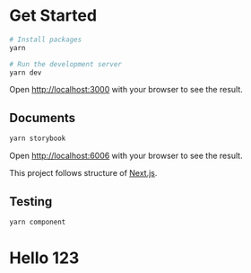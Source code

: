 # Get Started

```bash
# Install packages
yarn

# Run the development server
yarn dev
```

Open [http://localhost:3000](http://localhost:3000) with your browser to see the result.

## Documents

```bash
yarn storybook
```

Open [http://localhost:6006](http://localhost:6006) with your browser to see the result.

This project follows structure of [Next.js](https://nextjs.org/docs/getting-started/installation).

## Testing

```bash
yarn component
```

# Hello 123
